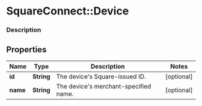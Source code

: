 # SquareConnect::Device

### Description



## Properties
Name | Type | Description | Notes
------------ | ------------- | ------------- | -------------
**id** | **String** | The device&#39;s Square-issued ID. | [optional] 
**name** | **String** | The device&#39;s merchant-specified name. | [optional] 


